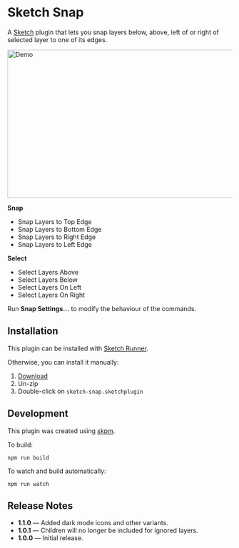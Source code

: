 # Sketch Snap

A [Sketch](https://www.sketch.com) plugin that lets you snap layers below, above, left of or right of selected layer to one of its edges.

<img src="../master/demo.gif?raw=true" alt="Demo" width="800" height="332">

**Snap**
- Snap Layers to Top Edge
- Snap Layers to Bottom Edge
- Snap Layers to Right Edge
- Snap Layers to Left Edge

**Select**
- Select Layers Above
- Select Layers Below
- Select Layers On Left
- Select Layers On Right

Run **Snap Settings…** to modify the behaviour of the commands.

## Installation

This plugin can be installed with [Sketch Runner](https://sketchrunner.com).

Otherwise, you can install it manually:

1. [Download](../../releases/latest/download/sketch-snap.sketchplugin.zip)
2. Un-zip
3. Double-click on `sketch-snap.sketchplugin`

## Development

This plugin was created using [skpm](https://github.com/skpm/skpm).

To build: 

```
npm run build
```

To watch and build automatically:

```
npm run watch
```

## Release Notes

- **1.1.0** — Added dark mode icons and other variants.
- **1.0.1** — Children will no longer be included for ignored layers.
- **1.0.0** — Initial release.
